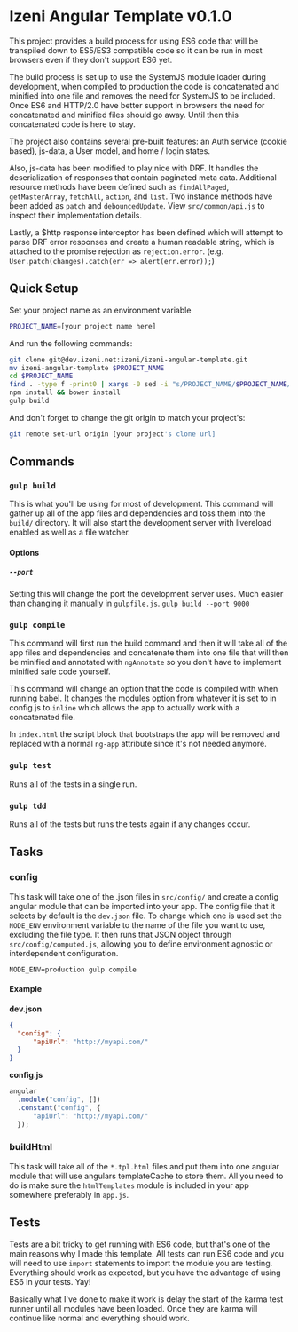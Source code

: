 # Izeni Angular Template v0.1.0

This project provides a build process for using ES6 code that will be transpiled down to ES5/ES3 compatible code so it can be run in most browsers even if they don't support ES6 yet.

The build process is set up to use the SystemJS module loader during development, when compiled to production the code is concatenated and minified into one file and removes the need for SystemJS to be included. Once ES6 and HTTP/2.0 have better support in browsers the need for concatenated and minified files should go away. Until then this concatenated code is here to stay.

The project also contains several pre-built features: an Auth service (cookie based), js-data, a User model, and home / login states.

Also, js-data has been modified to play nice with DRF. It handles the deserialization of responses that contain paginated meta data. Additional resource methods have been defined such as `findAllPaged`, `getMasterArray`, `fetchAll`, `action`, and `list`. Two instance methods have been added as `patch` and `debouncedUpdate`. View `src/common/api.js` to inspect their implementation details.

Lastly, a $http response interceptor has been defined which will attempt to parse DRF error responses and create a human readable string, which is attached to the promise rejection as `rejection.error`.
(e.g. `User.patch(changes).catch(err => alert(err.error));`)

## Quick Setup
Set your project name as an environment variable
```bash
PROJECT_NAME=[your project name here]
```
And run the following commands:
```bash
git clone git@dev.izeni.net:izeni/izeni-angular-template.git
mv izeni-angular-template $PROJECT_NAME
cd $PROJECT_NAME
find . -type f -print0 | xargs -0 sed -i "s/PROJECT_NAME/$PROJECT_NAME/g"
npm install && bower install
gulp build
```
And don't forget to change the git origin to match your project's:
```bash
git remote set-url origin [your project's clone url]
```

## Commands

### `gulp build`
This is what you'll be using for most of development.
This command will gather up all of the app files and dependencies and toss them into the `build/` directory. It will also start the development server with livereload enabled as well as a file watcher.

#### Options

##### `--port`
Setting this will change the port the development server uses. Much easier than changing it manually in `gulpfile.js`.
`gulp build --port 9000`

### `gulp compile`
This command will first run the build command and then it will take all of the app files and dependencies and concatenate them into one file that will then be minified and annotated with `ngAnnotate` so you don't have to implement minified safe code yourself.

This command will change an option that the code is compiled with when running babel. It changes the modules option from whatever it is set to in config.js to `inline` which allows the app to actually work with a concatenated file.

In `index.html` the script block that bootstraps the app will be removed and replaced with a normal `ng-app` attribute since it's not needed anymore.

### `gulp test`
Runs all of the tests in a single run.

### `gulp tdd`
Runs all of the tests but runs the tests again if any changes occur.

## Tasks

### config
This task will take one of the .json files in `src/config/` and create a config angular module that can be imported into your app. The config file that it selects by default is the `dev.json` file. To change which one is used set the `NODE_ENV` environment variable to the name of the file you want to use, excluding the file type. It then runs that JSON object through `src/config/computed.js`, allowing you to define environment agnostic or interdependent configuration.

`NODE_ENV=production gulp compile`

#### Example
**dev.json**

```json
{
  "config": {
      "apiUrl": "http://myapi.com/"
  }
}
```

**config.js**

```javascript
angular
  .module("config", [])
  .constant("config", {
      "apiUrl": "http://myapi.com/"
  });
```

### buildHtml
This task will take all of the `*.tpl.html` files and put them into one angular module that will use angulars templateCache to store them. All you need to do is make sure the `htmlTemplates` module is included in your app somewhere preferably in `app.js`.

## Tests
Tests are a bit tricky to get running with ES6 code, but that's one of the main reasons why I made this template. All tests can run ES6 code and you will need to use `import` statements to import the module you are testing. Everything should work as expected, but you have the advantage of using ES6 in your tests. Yay!

Basically what I've done to make it work is delay the start of the karma test runner until all modules have been loaded. Once they are karma will continue like normal and everything should work.
